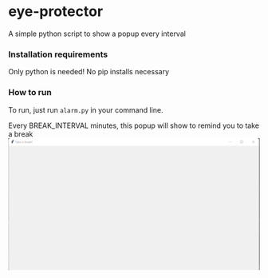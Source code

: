 # eye-protector
A simple python script to show a popup every interval

### Installation requirements
Only python is needed! 
No pip installs necessary

### How to run
To run, just run `alarm.py` in your command line.

Every BREAK_INTERVAL minutes, this popup will show to remind you to take a break
![img.png](img.png)
